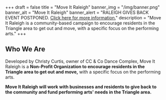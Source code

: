 +++
draft = false
title = "Move It Raleigh"
banner_img = "/img/banner.png"
banner_alt = "Move It Raleigh"
banner_alert = "RALEIGH GIVES BACK EVENT POSTPONED. <a href='/events/3rd-annual-benefit'>Click here for more information.</a>"
description = "Move It Raleigh is a community-based campaign to encourage residents in the Triangle area to get out and move, with a specific focus on the performing arts."
+++
## Who We Are
Developed by Christy Curtis, owner of CC & Co Dance Complex, Move It Raleigh is a **Non-Profit Organization to encourage residents in the Triangle area to get out and move,** with a specific focus on the performing arts.

**Move It Raleigh will work with businesses and residents to give back to the community and fund performing arts' needs in the Triangle area.**

